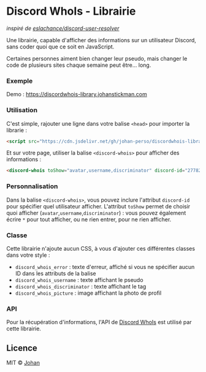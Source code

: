 # Discord WhoIs - Librairie

*inspiré de [eslachance/discord-user-resolver](https://github.com/eslachance/discord-user-resolver)*

Une librairie, capable d'afficher des informations sur un utilisateur Discord, sans coder quoi que ce soit en JavaScript.

Certaines personnes aiment bien changer leur pseudo, mais changer le code de plusieurs sites chaque semaine peut être... long.

### Exemple

Demo : https://discordwhois-library.johanstickman.com

### Utilisation

C'est simple, rajouter une ligne dans votre balise `<head>` pour importer la librarie :
```html
<script src="https://cdn.jsdelivr.net/gh/johan-perso/discordwhois-library/index.js"></script>
```

Et sur votre page, utiliser la balise `<discord-whois>` pour afficher des informations :
```html
<discord-whois toShow="avatar,username,discriminator" discord-id="277825082334773251"></discord-whois>
```

### Personnalisation

Dans la balise `<discord-whois>`, vous pouvez inclure l'attribut `discord-id` pour spécifier quel utilisateur afficher. L'attribut `toShow` permet de choisir quoi afficher (`avatar`,`username`,`discriminator`) : vous pouvez également écrire `*` pour tout afficher, ou ne rien entrer, pour ne rien afficher.

### Classe

Cette librairie n'ajoute aucun CSS, à vous d'ajouter ces différentes classes dans votre style :

* `discord_whois_error` : texte d'erreur, affiché si vous ne spécifier aucun ID dans les attributs de la balise
* `discord_whois_username` : texte affichant le pseudo
* `discord_whois_discriminator` : texte affichant le tag
* `discord_whois_picture` : image affichant la photo de profil

### API

Pour la récupération d'informations, l'API de [Discord WhoIs](https://discord-whois.johanstickman.com) est utilisé par cette librairie.

## Licence

MIT © [Johan](https://johanstickman.com)
